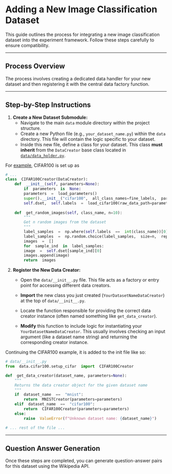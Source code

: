 # Adding a New Image Classification Dataset

This guide outlines the process for integrating a new image classification dataset into the experiment framework. Follow these steps carefully to ensure compatibility.

---

## Process Overview

The process involves creating a dedicated data handler for your new dataset and then registering it with the central data factory function.

---

## Step-by-Step Instructions

1.  **Create a New Dataset Submodule:**
    * Navigate to the main `data` module directory within the project structure.
    * Create a new Python file (e.g., `your_dataset_name.py`) within the `data` directory. This file will contain the logic specific to your dataset.
    * Inside this new file, define a class for your dataset. This class **must inherit** from the `DataCreator` base class located in [`data/data_holder.py`](). 

For [example](data/cifar100/setup_cifar.py), CIFAR100 is set up as

```python
# ...
class  CIFAR100Creator(DataCreator):
	def  __init__(self, parameters=None):
		if  parameters  is  None:
		parameters  =  load_parameters()
		super().__init__("cifar100",  all_class_names=fine_labels,  parameters=parameters)
		self.dset,  self.labels  =  load_cifar100(raw_data_path=parameters["data_dir"]+"/raw/")
		
	def  get_random_images(self, class_name, n=10):
		"""
		Get n random images from the dataset
		"""
		label_samples  =  np.where(self.labels  ==  int(class_name))[0]
		label_samples  =  np.random.choice(label_samples,  size=n,  replace=(n  >  len(label_samples)))
		images  =  []
		for  sample_ind  in  label_samples:
		image  =  self.dset[sample_ind][0]
		images.append(image)
		return  images
```

2.  **Register the New Data Creator:**
    * Open the `data/__init__.py` file. This file acts as a factory or entry point for accessing different data creators.
    * **Import** the new class you just created (`YourDatasetNameDataCreator`) at the top of `data/__init__.py`.

    * Locate the function responsible for providing the correct data creator instance (often named something like `get_data_creator`).
    * **Modify** this function to include logic for instantiating your `YourDatasetNameDataCreator`. This usually involves checking an input argument (like a dataset name string) and returning the corresponding creator instance.

Continuing the CIFAR100 example, it is added to the init file like so:

```python
# data/__init__.py
from  data.cifar100.setup_cifar  import  CIFAR100Creator

def  get_data_creator(dataset_name, parameters=None):
	"""
	Returns the data creator object for the given dataset name
	"""
	if  dataset_name  ==  "mnist":
		return  MNISTCreator(parameters=parameters)
	elif  dataset_name  ==  "cifar100":
		return  CIFAR100Creator(parameters=parameters)
	else:
		raise  ValueError(f"Unknown dataset name: {dataset_name}")

# ... rest of the file ...
```

---

## Question Answer Generation

Once these steps are completed, you can generate question-answer pairs for this dataset using the Wikipedia API.